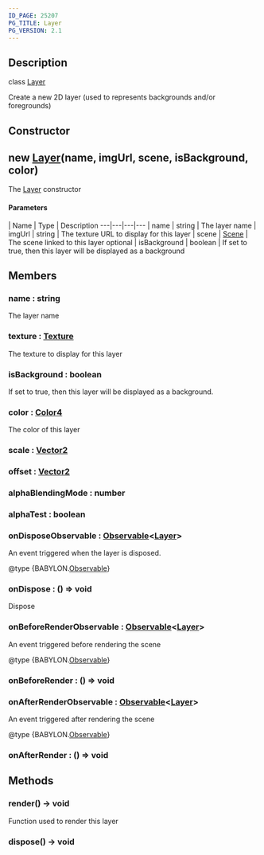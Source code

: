 ```yaml
---
ID_PAGE: 25207
PG_TITLE: Layer
PG_VERSION: 2.1
---
```

## Description

class [Layer](/classes/2.4/Layer)

Create a new 2D layer (used to represents backgrounds and/or foregrounds)

## Constructor

## new [Layer](/classes/2.4/Layer)(name, imgUrl, scene, isBackground, color)

The [Layer](/classes/2.4/Layer) constructor

#### Parameters
 | Name | Type | Description
---|---|---|---
 | name | string |    The layer name
 | imgUrl | string |    The texture URL to display for this layer
 | scene | [Scene](/classes/2.4/Scene) |    The scene linked to this layer
optional | isBackground | boolean |    If set to true, then this layer will be displayed as a background
## Members

### name : string

The layer name

### texture : [Texture](/classes/2.4/Texture)

The texture to display for this layer

### isBackground : boolean

If set to true, then this layer will be displayed as a background.

### color : [Color4](/classes/2.4/Color4)

The color of this layer

### scale : [Vector2](/classes/2.4/Vector2)



### offset : [Vector2](/classes/2.4/Vector2)



### alphaBlendingMode : number



### alphaTest : boolean



### onDisposeObservable : [Observable](/classes/2.4/Observable)&lt;[Layer](/classes/2.4/Layer)&gt;

An event triggered when the layer is disposed.

@type {BABYLON.[Observable](/classes/2.4/Observable)}

### onDispose : () =&gt; void

Dispose

### onBeforeRenderObservable : [Observable](/classes/2.4/Observable)&lt;[Layer](/classes/2.4/Layer)&gt;

An event triggered before rendering the scene

@type {BABYLON.[Observable](/classes/2.4/Observable)}

### onBeforeRender : () =&gt; void



### onAfterRenderObservable : [Observable](/classes/2.4/Observable)&lt;[Layer](/classes/2.4/Layer)&gt;

An event triggered after rendering the scene

@type {BABYLON.[Observable](/classes/2.4/Observable)}

### onAfterRender : () =&gt; void



## Methods

### render() &rarr; void

Function used to render this layer
### dispose() &rarr; void


